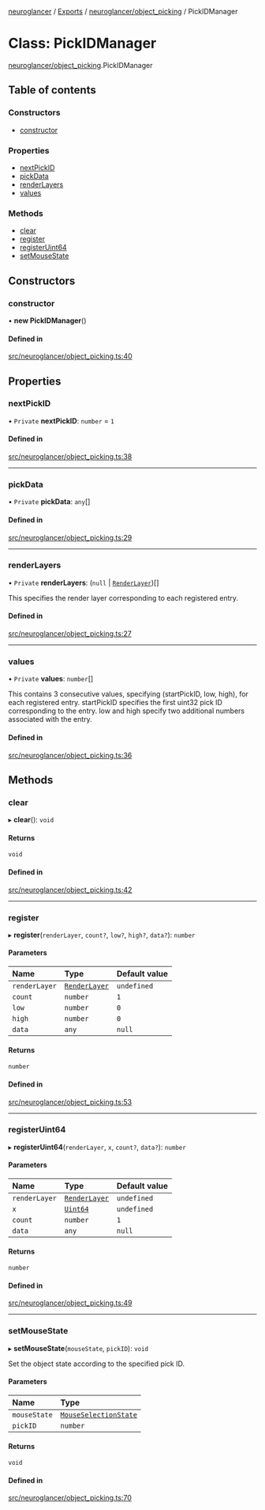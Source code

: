 [neuroglancer](../README.md) / [Exports](../modules.md) / [neuroglancer/object\_picking](../modules/neuroglancer_object_picking.md) / PickIDManager

# Class: PickIDManager

[neuroglancer/object_picking](../modules/neuroglancer_object_picking.md).PickIDManager

## Table of contents

### Constructors

- [constructor](neuroglancer_object_picking.PickIDManager.md#constructor)

### Properties

- [nextPickID](neuroglancer_object_picking.PickIDManager.md#nextpickid)
- [pickData](neuroglancer_object_picking.PickIDManager.md#pickdata)
- [renderLayers](neuroglancer_object_picking.PickIDManager.md#renderlayers)
- [values](neuroglancer_object_picking.PickIDManager.md#values)

### Methods

- [clear](neuroglancer_object_picking.PickIDManager.md#clear)
- [register](neuroglancer_object_picking.PickIDManager.md#register)
- [registerUint64](neuroglancer_object_picking.PickIDManager.md#registeruint64)
- [setMouseState](neuroglancer_object_picking.PickIDManager.md#setmousestate)

## Constructors

### constructor

• **new PickIDManager**()

#### Defined in

[src/neuroglancer/object_picking.ts:40](https://github.com/ActiveBrainAtlas2/neuroglancer/blob/034b457d/src/neuroglancer/object_picking.ts#L40)

## Properties

### nextPickID

• `Private` **nextPickID**: `number` = `1`

#### Defined in

[src/neuroglancer/object_picking.ts:38](https://github.com/ActiveBrainAtlas2/neuroglancer/blob/034b457d/src/neuroglancer/object_picking.ts#L38)

___

### pickData

• `Private` **pickData**: `any`[]

#### Defined in

[src/neuroglancer/object_picking.ts:29](https://github.com/ActiveBrainAtlas2/neuroglancer/blob/034b457d/src/neuroglancer/object_picking.ts#L29)

___

### renderLayers

• `Private` **renderLayers**: (``null`` \| [`RenderLayer`](neuroglancer_renderlayer.RenderLayer.md))[]

This specifies the render layer corresponding to each registered entry.

#### Defined in

[src/neuroglancer/object_picking.ts:27](https://github.com/ActiveBrainAtlas2/neuroglancer/blob/034b457d/src/neuroglancer/object_picking.ts#L27)

___

### values

• `Private` **values**: `number`[]

This contains 3 consecutive values, specifying (startPickID, low, high), for each registered
entry.  startPickID specifies the first uint32 pick ID corresponding to the entry.  low and
high specify two additional numbers associated with the entry.

#### Defined in

[src/neuroglancer/object_picking.ts:36](https://github.com/ActiveBrainAtlas2/neuroglancer/blob/034b457d/src/neuroglancer/object_picking.ts#L36)

## Methods

### clear

▸ **clear**(): `void`

#### Returns

`void`

#### Defined in

[src/neuroglancer/object_picking.ts:42](https://github.com/ActiveBrainAtlas2/neuroglancer/blob/034b457d/src/neuroglancer/object_picking.ts#L42)

___

### register

▸ **register**(`renderLayer`, `count?`, `low?`, `high?`, `data?`): `number`

#### Parameters

| Name | Type | Default value |
| :------ | :------ | :------ |
| `renderLayer` | [`RenderLayer`](neuroglancer_renderlayer.RenderLayer.md) | `undefined` |
| `count` | `number` | `1` |
| `low` | `number` | `0` |
| `high` | `number` | `0` |
| `data` | `any` | `null` |

#### Returns

`number`

#### Defined in

[src/neuroglancer/object_picking.ts:53](https://github.com/ActiveBrainAtlas2/neuroglancer/blob/034b457d/src/neuroglancer/object_picking.ts#L53)

___

### registerUint64

▸ **registerUint64**(`renderLayer`, `x`, `count?`, `data?`): `number`

#### Parameters

| Name | Type | Default value |
| :------ | :------ | :------ |
| `renderLayer` | [`RenderLayer`](neuroglancer_renderlayer.RenderLayer.md) | `undefined` |
| `x` | [`Uint64`](neuroglancer_util_uint64.Uint64.md) | `undefined` |
| `count` | `number` | `1` |
| `data` | `any` | `null` |

#### Returns

`number`

#### Defined in

[src/neuroglancer/object_picking.ts:49](https://github.com/ActiveBrainAtlas2/neuroglancer/blob/034b457d/src/neuroglancer/object_picking.ts#L49)

___

### setMouseState

▸ **setMouseState**(`mouseState`, `pickID`): `void`

Set the object state according to the specified pick ID.

#### Parameters

| Name | Type |
| :------ | :------ |
| `mouseState` | [`MouseSelectionState`](neuroglancer_layer.MouseSelectionState.md) |
| `pickID` | `number` |

#### Returns

`void`

#### Defined in

[src/neuroglancer/object_picking.ts:70](https://github.com/ActiveBrainAtlas2/neuroglancer/blob/034b457d/src/neuroglancer/object_picking.ts#L70)
